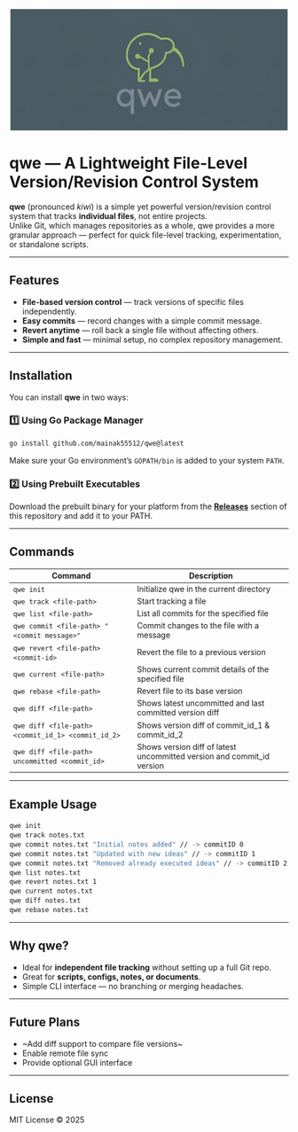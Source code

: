 <div align="center">
  <img src="./assets/qwe.png" alt="qwe Logo">
</div>

# qwe — A Lightweight File-Level Version/Revision Control System

**qwe** (pronounced *kiwi*) is a simple yet powerful version/revision control system that tracks **individual files**, not entire projects.  
Unlike Git, which manages repositories as a whole, qwe provides a more granular approach — perfect for quick file-level tracking, experimentation, or standalone scripts.

---

## Features

- **File-based version control** — track versions of specific files independently.  
- **Easy commits** — record changes with a simple commit message.  
- **Revert anytime** — roll back a single file without affecting others.  
- **Simple and fast** — minimal setup, no complex repository management.

---

## Installation

You can install **qwe** in two ways:

### 1️⃣ Using Go Package Manager
```bash
go install github.com/mainak55512/qwe@latest
```

Make sure your Go environment’s `GOPATH/bin` is added to your system `PATH`.

### 2️⃣ Using Prebuilt Executables
Download the prebuilt binary for your platform from the **[Releases](https://github.com/mainak55512/qwe/releases)** section of this repository and add it to your PATH.

---

## Commands

| Command | Description |
|----------|-------------|
| `qwe init` | Initialize qwe in the current directory |
| `qwe track <file-path>` | Start tracking a file |
| `qwe list <file-path>` | List all commits for the specified file |
| `qwe commit <file-path> "<commit message>"` | Commit changes to the file with a message |
| `qwe revert <file-path> <commit-id>` | Revert the file to a previous version |
| `qwe current <file-path>` | Shows current commit details of the specified file |
| `qwe rebase <file-path>` | Revert file to its base version |
| `qwe diff <file-path>` | Shows latest uncommitted and last committed version diff |
| `qwe diff <file-path> <commit_id_1> <commit_id_2>` | Shows version diff of commit_id_1 & commit_id_2|
| `qwe diff <file-path> uncommitted <commit_id>` | Shows version diff of latest uncommitted version and commit_id version|

---

## Example Usage

```bash
qwe init
qwe track notes.txt
qwe commit notes.txt "Initial notes added" // -> commitID 0
qwe commit notes.txt "Updated with new ideas" // -> commitID 1
qwe commit notes.txt "Removed already executed ideas" // -> commitID 2
qwe list notes.txt
qwe revert notes.txt 1
qwe current notes.txt
qwe diff notes.txt
qwe rebase notes.txt
```

---

## Why qwe?

- Ideal for **independent file tracking** without setting up a full Git repo.  
- Great for **scripts, configs, notes, or documents**.  
- Simple CLI interface — no branching or merging headaches.

---

## Future Plans

- ~Add diff support to compare file versions~
- Enable remote file sync  
- Provide optional GUI interface  

---

## License

MIT License © 2025
